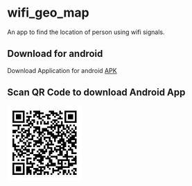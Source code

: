 # wifi_geo_map

An app to find the location of person using wifi signals.

## Download for android

Download Application for android <a href="https://github.com/White-Devil09/WiFi-Geo-Map/blob/master/app-release.apk?raw=true" download="WiFi Geo Map">APK</a>

## Scan QR Code to download Android App

<img src="assests/images/QRcode.jpeg">